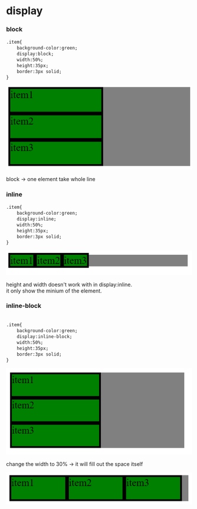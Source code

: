 # display

### block

```
.item{
  	background-color:green;
  	display:block;
  	width:50%;
  	height:35px;
  	border:3px solid;
}
```

![](<../../.gitbook/assets/image (7) (1).png>)

block -> one element take whole line

### inline

```
.item{
  	background-color:green;
  	display:inline;
  	width:50%;
  	height:35px;
  	border:3px solid;
}
```

![](<../../.gitbook/assets/image (3).png>)

height and width doesn't work with in display:inline. \
it only show the minium of the element.

### inline-block

```

.item{
  	background-color:green;
  	display:inline-block;
  	width:50%;
  	height:35px;
  	border:3px solid;
}
```

![](<../../.gitbook/assets/image (5).png>)

change the width to 30% -> it will fill out the space itself

![](<../../.gitbook/assets/image (6).png>)
